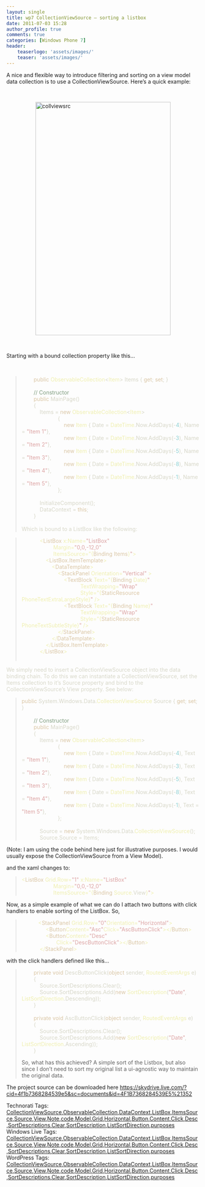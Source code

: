 ```yaml
---
layout: single
title: wp7 CollectionViewSource – sorting a listbox
date: 2011-07-03 15:28
author_profile: true
comments: true
categories: [Windows Phone 7]
header:
    teaserlogo: 'assets/images/'
    teaser: 'assets/images/'
---
```

<p>A nice and flexible way to introduce filtering and sorting on a view model data collection is to use a CollectionViewSource. Here’s a quick example:</p>  <p>&#160;</p>  <p><a href="{{ site.baseurl }}/assets/images/2011/07/collviewsrc.png"><img style="background-image:none;border-bottom:0;border-left:0;padding-left:0;padding-right:0;display:block;float:none;margin-left:auto;border-top:0;margin-right:auto;border-right:0;padding-top:0;" title="collviewsrc" border="0" alt="collviewsrc" src="{{ site.baseurl }}/assets/images/2011/07/collviewsrc_thumb.png" width="353" height="610" /></a></p>  <p>&#160;</p>  <p>Starting with a bound collection property like this…</p>  <p>&#160;</p>  <blockquote>   <p>&#160;&#160;&#160;&#160;&#160;&#160;&#160; <span style="color:#dac6a5;">public </span><span style="color:#efefaf;">ObservableCollection</span><span style="color:#d7d7c8;">&lt;</span><span style="color:#efefaf;">Item</span><span style="color:#d7d7c8;">&gt; Items { </span><span style="color:#dac6a5;">get</span><span style="color:#d7d7c8;">; </span><span style="color:#dac6a5;">set</span><span style="color:#d7d7c8;">; }       <br />        <br />&#160;&#160;&#160;&#160;&#160;&#160;&#160; </span><span style="color:#7d9b7d;">// Constructor       <br />&#160;&#160;&#160;&#160;&#160;&#160;&#160; </span><span style="color:#dac6a5;">public </span><span style="color:#d7d7c8;">MainPage()       <br />&#160;&#160;&#160;&#160;&#160;&#160;&#160; {        <br />&#160;&#160;&#160;&#160;&#160;&#160;&#160;&#160;&#160;&#160;&#160; Items = </span><span style="color:#dac6a5;">new </span><span style="color:#efefaf;">ObservableCollection</span><span style="color:#d7d7c8;">&lt;</span><span style="color:#efefaf;">Item</span><span style="color:#d7d7c8;">&gt;       <br />&#160;&#160;&#160;&#160;&#160;&#160;&#160;&#160;&#160;&#160;&#160;&#160;&#160;&#160;&#160;&#160;&#160;&#160;&#160;&#160;&#160;&#160;&#160; {        <br />&#160;&#160;&#160;&#160;&#160;&#160;&#160;&#160;&#160;&#160;&#160;&#160;&#160;&#160;&#160;&#160;&#160;&#160;&#160;&#160;&#160;&#160;&#160;&#160;&#160;&#160;&#160; </span><span style="color:#dac6a5;">new </span><span style="color:#efefaf;">Item </span><span style="color:#d7d7c8;">{ Date = </span><span style="color:#efefaf;">DateTime</span><span style="color:#d7d7c8;">.Now.AddDays(-</span><span style="color:#8cd0d3;">4</span><span style="color:#d7d7c8;">), Name = </span><span style="color:#dca3a3;">&quot;Item 1&quot;</span><span style="color:#d7d7c8;">},       <br />&#160;&#160;&#160;&#160;&#160;&#160;&#160;&#160;&#160;&#160;&#160;&#160;&#160;&#160;&#160;&#160;&#160;&#160;&#160;&#160;&#160;&#160;&#160;&#160;&#160;&#160;&#160; </span><span style="color:#dac6a5;">new </span><span style="color:#efefaf;">Item </span><span style="color:#d7d7c8;">{ Date = </span><span style="color:#efefaf;">DateTime</span><span style="color:#d7d7c8;">.Now.AddDays(-</span><span style="color:#8cd0d3;">3</span><span style="color:#d7d7c8;">), Name = </span><span style="color:#dca3a3;">&quot;Item 2&quot;</span><span style="color:#d7d7c8;">},       <br />&#160;&#160;&#160;&#160;&#160;&#160;&#160;&#160;&#160;&#160;&#160;&#160;&#160;&#160;&#160;&#160;&#160;&#160;&#160;&#160;&#160;&#160;&#160;&#160;&#160;&#160;&#160; </span><span style="color:#dac6a5;">new </span><span style="color:#efefaf;">Item </span><span style="color:#d7d7c8;">{ Date = </span><span style="color:#efefaf;">DateTime</span><span style="color:#d7d7c8;">.Now.AddDays(-</span><span style="color:#8cd0d3;">5</span><span style="color:#d7d7c8;">), Name = </span><span style="color:#dca3a3;">&quot;Item 3&quot;</span><span style="color:#d7d7c8;">},       <br />&#160;&#160;&#160;&#160;&#160;&#160;&#160;&#160;&#160;&#160;&#160;&#160;&#160;&#160;&#160;&#160;&#160;&#160;&#160;&#160;&#160;&#160;&#160;&#160;&#160;&#160;&#160; </span><span style="color:#dac6a5;">new </span><span style="color:#efefaf;">Item </span><span style="color:#d7d7c8;">{ Date = </span><span style="color:#efefaf;">DateTime</span><span style="color:#d7d7c8;">.Now.AddDays(-</span><span style="color:#8cd0d3;">8</span><span style="color:#d7d7c8;">), Name = </span><span style="color:#dca3a3;">&quot;Item 4&quot;</span><span style="color:#d7d7c8;">},       <br />&#160;&#160;&#160;&#160;&#160;&#160;&#160;&#160;&#160;&#160;&#160;&#160;&#160;&#160;&#160;&#160;&#160;&#160;&#160;&#160;&#160;&#160;&#160;&#160;&#160;&#160;&#160; </span><span style="color:#dac6a5;">new </span><span style="color:#efefaf;">Item </span><span style="color:#d7d7c8;">{ Date = </span><span style="color:#efefaf;">DateTime</span><span style="color:#d7d7c8;">.Now.AddDays(-</span><span style="color:#8cd0d3;">1</span><span style="color:#d7d7c8;">), Name = </span><span style="color:#dca3a3;">&quot;Item 5&quot;</span><span style="color:#d7d7c8;">},       <br />&#160;&#160;&#160;&#160;&#160;&#160;&#160;&#160;&#160;&#160;&#160;&#160;&#160;&#160;&#160;&#160;&#160;&#160;&#160;&#160;&#160;&#160;&#160; };        <br />        <br />&#160;&#160;&#160;&#160;&#160;&#160;&#160;&#160;&#160;&#160;&#160; InitializeComponent();        <br />&#160;&#160;&#160;&#160;&#160;&#160;&#160;&#160;&#160;&#160;&#160; DataContext = </span><span style="color:#dac6a5;">this</span><span style="color:#d7d7c8;">;       <br />&#160;&#160;&#160;&#160;&#160;&#160;&#160; }        <br />        <br />Which is bound to a ListBox like the following:</span></p> </blockquote>  <blockquote>   <p><span style="color:#d7d7c8;"></span>&#160;&#160;&#160;&#160;&#160;&#160;&#160;&#160;&#160;&#160;&#160; <span style="color:#efefaf;">&lt;</span><span style="color:#dac6a5;">ListBox </span><span style="color:#efefaf;">x:Name=</span><span style="color:#dca3a3;">&quot;ListBox&quot;       <br />&#160;&#160;&#160;&#160;&#160;&#160;&#160;&#160;&#160;&#160;&#160;&#160;&#160;&#160;&#160;&#160;&#160;&#160;&#160;&#160; </span><span style="color:#efefaf;">Margin=</span><span style="color:#dca3a3;">&quot;0,0,-12,0&quot;       <br />&#160;&#160;&#160;&#160;&#160;&#160;&#160;&#160;&#160;&#160;&#160;&#160;&#160;&#160;&#160;&#160;&#160;&#160;&#160;&#160; </span><span style="color:#efefaf;">ItemsSource=&quot;{</span><span style="color:#dac6a5;">Binding Items</span><span style="color:#efefaf;">}</span><span style="color:#dca3a3;">&quot;</span><span style="color:#efefaf;">&gt;       <br />&#160;&#160;&#160;&#160;&#160;&#160;&#160;&#160;&#160;&#160;&#160;&#160;&#160;&#160;&#160; &lt;</span><span style="color:#dac6a5;">ListBox.ItemTemplate</span><span style="color:#efefaf;">&gt;       <br />&#160;&#160;&#160;&#160;&#160;&#160;&#160;&#160;&#160;&#160;&#160;&#160;&#160;&#160;&#160;&#160;&#160;&#160;&#160; &lt;</span><span style="color:#dac6a5;">DataTemplate</span><span style="color:#efefaf;">&gt;       <br />&#160;&#160;&#160;&#160;&#160;&#160;&#160;&#160;&#160;&#160;&#160;&#160;&#160;&#160;&#160;&#160;&#160;&#160;&#160;&#160;&#160;&#160;&#160; &lt;</span><span style="color:#dac6a5;">StackPanel </span><span style="color:#efefaf;">Orientation=</span><span style="color:#dca3a3;">&quot;Vertical&quot; </span><span style="color:#efefaf;">&gt;       <br />&#160;&#160;&#160;&#160;&#160;&#160;&#160;&#160;&#160;&#160;&#160;&#160;&#160;&#160;&#160;&#160;&#160;&#160;&#160;&#160;&#160;&#160;&#160;&#160;&#160;&#160;&#160; &lt;</span><span style="color:#dac6a5;">TextBlock </span><span style="color:#efefaf;">Text=&quot;{</span><span style="color:#dac6a5;">Binding </span><span style="color:#efefaf;">Date}</span><span style="color:#dca3a3;">&quot;       <br />&#160;&#160;&#160;&#160;&#160;&#160;&#160;&#160;&#160;&#160;&#160;&#160;&#160;&#160;&#160;&#160;&#160;&#160;&#160;&#160;&#160;&#160;&#160;&#160;&#160;&#160;&#160;&#160;&#160;&#160;&#160;&#160;&#160;&#160;&#160;&#160;&#160;&#160; </span><span style="color:#efefaf;">TextWrapping=</span><span style="color:#dca3a3;">&quot;Wrap&quot;       <br />&#160;&#160;&#160;&#160;&#160;&#160;&#160;&#160;&#160;&#160;&#160;&#160;&#160;&#160;&#160;&#160;&#160;&#160;&#160;&#160;&#160;&#160;&#160;&#160;&#160;&#160;&#160;&#160;&#160;&#160;&#160;&#160;&#160;&#160;&#160;&#160;&#160;&#160; </span><span style="color:#efefaf;">Style=&quot;{</span><span style="color:#dac6a5;">StaticResource </span><span style="color:#efefaf;">PhoneTextExtraLargeStyle}</span><span style="color:#dca3a3;">&quot; </span><span style="color:#efefaf;">/&gt;       <br />&#160;&#160;&#160;&#160;&#160;&#160;&#160;&#160;&#160;&#160;&#160;&#160;&#160;&#160;&#160;&#160;&#160;&#160;&#160;&#160;&#160;&#160;&#160;&#160;&#160;&#160;&#160; &lt;</span><span style="color:#dac6a5;">TextBlock </span><span style="color:#efefaf;">Text=&quot;{</span><span style="color:#dac6a5;">Binding </span><span style="color:#efefaf;">Name}</span><span style="color:#dca3a3;">&quot;       <br />&#160;&#160;&#160;&#160;&#160;&#160;&#160;&#160;&#160;&#160;&#160;&#160;&#160;&#160;&#160;&#160;&#160;&#160;&#160;&#160;&#160;&#160;&#160;&#160;&#160;&#160;&#160;&#160;&#160;&#160;&#160;&#160;&#160;&#160;&#160;&#160;&#160;&#160; </span><span style="color:#efefaf;">TextWrapping=</span><span style="color:#dca3a3;">&quot;Wrap&quot;       <br />&#160;&#160;&#160;&#160;&#160;&#160;&#160;&#160;&#160;&#160;&#160;&#160;&#160;&#160;&#160;&#160;&#160;&#160;&#160;&#160;&#160;&#160;&#160;&#160;&#160;&#160;&#160;&#160;&#160;&#160;&#160;&#160;&#160;&#160;&#160;&#160;&#160;&#160; </span><span style="color:#efefaf;">Style=&quot;{</span><span style="color:#dac6a5;">StaticResource </span><span style="color:#efefaf;">PhoneTextSubtleStyle}</span><span style="color:#dca3a3;">&quot; </span><span style="color:#efefaf;">/&gt;       <br />&#160;&#160;&#160;&#160;&#160;&#160;&#160;&#160;&#160;&#160;&#160;&#160;&#160;&#160;&#160;&#160;&#160;&#160;&#160;&#160;&#160;&#160;&#160; &lt;/</span><span style="color:#dac6a5;">StackPanel</span><span style="color:#efefaf;">&gt;       <br />&#160;&#160;&#160;&#160;&#160;&#160;&#160;&#160;&#160;&#160;&#160;&#160;&#160;&#160;&#160;&#160;&#160;&#160;&#160; &lt;/</span><span style="color:#dac6a5;">DataTemplate</span><span style="color:#efefaf;">&gt;       <br />&#160;&#160;&#160;&#160;&#160;&#160;&#160;&#160;&#160;&#160;&#160;&#160;&#160;&#160;&#160; &lt;/</span><span style="color:#dac6a5;">ListBox.ItemTemplate</span><span style="color:#efefaf;">&gt;       <br />&#160;&#160;&#160;&#160;&#160;&#160;&#160;&#160;&#160;&#160;&#160; &lt;/</span><span style="color:#dac6a5;">ListBox</span><span style="color:#efefaf;">&gt;       <br />        <br /></span></p> </blockquote> <span style="color:#efefaf;"></span>  <p><span style="color:#d7d7c8;">We simply need to insert a CollectionViewSource object into the data binding chain. To do this we can instantiate a CollectionViewSource, set the Items collection to it’s Source property and bind to the CollectionViewSource’s View property. See below:</span></p>  <blockquote>   <p><span style="color:#d7d7c8;"></span><span style="color:#dac6a5;">public </span><span style="color:#d7d7c8;">System.Windows.Data.</span><span style="color:#efefaf;">CollectionViewSource </span><span style="color:#d7d7c8;">Source { </span><span style="color:#dac6a5;">get</span><span style="color:#d7d7c8;">; </span><span style="color:#dac6a5;">set</span><span style="color:#d7d7c8;">; }       <br />        <br />&#160;&#160;&#160;&#160;&#160;&#160;&#160; </span><span style="color:#7d9b7d;">// Constructor       <br />&#160;&#160;&#160;&#160;&#160;&#160;&#160; </span><span style="color:#dac6a5;">public </span><span style="color:#d7d7c8;">MainPage()       <br />&#160;&#160;&#160;&#160;&#160;&#160;&#160; {        <br />&#160;&#160;&#160;&#160;&#160;&#160;&#160;&#160;&#160;&#160;&#160; Items = </span><span style="color:#dac6a5;">new </span><span style="color:#efefaf;">ObservableCollection</span><span style="color:#d7d7c8;">&lt;</span><span style="color:#efefaf;">Item</span><span style="color:#d7d7c8;">&gt;       <br />&#160;&#160;&#160;&#160;&#160;&#160;&#160;&#160;&#160;&#160;&#160;&#160;&#160;&#160;&#160;&#160;&#160;&#160;&#160;&#160;&#160;&#160;&#160; {        <br />&#160;&#160;&#160;&#160;&#160;&#160;&#160;&#160;&#160;&#160;&#160;&#160;&#160;&#160;&#160;&#160;&#160;&#160;&#160;&#160;&#160;&#160;&#160;&#160;&#160;&#160;&#160; </span><span style="color:#dac6a5;">new </span><span style="color:#efefaf;">Item </span><span style="color:#d7d7c8;">{ Date = </span><span style="color:#efefaf;">DateTime</span><span style="color:#d7d7c8;">.Now.AddDays(-</span><span style="color:#8cd0d3;">4</span><span style="color:#d7d7c8;">), Text = </span><span style="color:#dca3a3;">&quot;Item 1&quot;</span><span style="color:#d7d7c8;">},       <br />&#160;&#160;&#160;&#160;&#160;&#160;&#160;&#160;&#160;&#160;&#160;&#160;&#160;&#160;&#160;&#160;&#160;&#160;&#160;&#160;&#160;&#160;&#160;&#160;&#160;&#160;&#160; </span><span style="color:#dac6a5;">new </span><span style="color:#efefaf;">Item </span><span style="color:#d7d7c8;">{ Date = </span><span style="color:#efefaf;">DateTime</span><span style="color:#d7d7c8;">.Now.AddDays(-</span><span style="color:#8cd0d3;">3</span><span style="color:#d7d7c8;">), Text = </span><span style="color:#dca3a3;">&quot;Item 2&quot;</span><span style="color:#d7d7c8;">},       <br />&#160;&#160;&#160;&#160;&#160;&#160;&#160;&#160;&#160;&#160;&#160;&#160;&#160;&#160;&#160;&#160;&#160;&#160;&#160;&#160;&#160;&#160;&#160;&#160;&#160;&#160;&#160; </span><span style="color:#dac6a5;">new </span><span style="color:#efefaf;">Item </span><span style="color:#d7d7c8;">{ Date = </span><span style="color:#efefaf;">DateTime</span><span style="color:#d7d7c8;">.Now.AddDays(-</span><span style="color:#8cd0d3;">5</span><span style="color:#d7d7c8;">), Text = </span><span style="color:#dca3a3;">&quot;Item 3&quot;</span><span style="color:#d7d7c8;">},       <br />&#160;&#160;&#160;&#160;&#160;&#160;&#160;&#160;&#160;&#160;&#160;&#160;&#160;&#160;&#160;&#160;&#160;&#160;&#160;&#160;&#160;&#160;&#160;&#160;&#160;&#160;&#160; </span><span style="color:#dac6a5;">new </span><span style="color:#efefaf;">Item </span><span style="color:#d7d7c8;">{ Date = </span><span style="color:#efefaf;">DateTime</span><span style="color:#d7d7c8;">.Now.AddDays(-</span><span style="color:#8cd0d3;">8</span><span style="color:#d7d7c8;">), Text = </span><span style="color:#dca3a3;">&quot;Item 4&quot;</span><span style="color:#d7d7c8;">},       <br />&#160;&#160;&#160;&#160;&#160;&#160;&#160;&#160;&#160;&#160;&#160;&#160;&#160;&#160;&#160;&#160;&#160;&#160;&#160;&#160;&#160;&#160;&#160;&#160;&#160;&#160;&#160; </span><span style="color:#dac6a5;">new </span><span style="color:#efefaf;">Item </span><span style="color:#d7d7c8;">{ Date = </span><span style="color:#efefaf;">DateTime</span><span style="color:#d7d7c8;">.Now.AddDays(-</span><span style="color:#8cd0d3;">1</span><span style="color:#d7d7c8;">), Text = </span><span style="color:#dca3a3;">&quot;Item 5&quot;</span><span style="color:#d7d7c8;">},       <br />&#160;&#160;&#160;&#160;&#160;&#160;&#160;&#160;&#160;&#160;&#160;&#160;&#160;&#160;&#160;&#160;&#160;&#160;&#160;&#160;&#160;&#160;&#160; };        <br />        <br />&#160;&#160;&#160;&#160;&#160;&#160;&#160;&#160;&#160;&#160;&#160; Source = </span><span style="color:#dac6a5;">new </span><span style="color:#d7d7c8;">System.Windows.Data.</span><span style="color:#efefaf;">CollectionViewSource</span><span style="color:#d7d7c8;">();       <br />&#160;&#160;&#160;&#160;&#160;&#160;&#160;&#160;&#160;&#160;&#160; Source.Source = Items;        <br /></span></p> </blockquote> <span style="color:#d7d7c8;"></span>  <p>(Note: I am using the code behind here just for illustrative purposes. I would usually expose the CollectionViewSource from a View Model).</p>  <p>and the xaml changes to:</p>  <blockquote>   <p><span style="color:#efefaf;">&lt;</span><span style="color:#dac6a5;">ListBox </span><span style="color:#efefaf;">Grid.Row=</span><span style="color:#dca3a3;">&quot;1&quot; </span><span style="color:#efefaf;">x:Name=</span><span style="color:#dca3a3;">&quot;ListBox&quot;       <br />&#160;&#160;&#160;&#160;&#160;&#160;&#160;&#160;&#160;&#160;&#160;&#160;&#160;&#160;&#160;&#160;&#160;&#160;&#160;&#160; </span><span style="color:#efefaf;">Margin=</span><span style="color:#dca3a3;">&quot;0,0,-12,0&quot;       <br />&#160;&#160;&#160;&#160;&#160;&#160;&#160;&#160;&#160;&#160;&#160;&#160;&#160;&#160;&#160;&#160;&#160;&#160;&#160;&#160; </span><span style="color:#efefaf;">ItemsSource=&quot;{</span><span style="color:#dac6a5;">Binding </span><span style="color:#efefaf;">Source.</span><span style="color:#d7d7c8;">View</span><span style="color:#efefaf;">}</span><span style="color:#dca3a3;">&quot;</span><span style="color:#efefaf;">&gt;       <br /></span></p> </blockquote>   <p>Now, as a simple example of what we can do I attach two buttons with click handlers to enable sorting of the ListBox. So, </p>  <blockquote>   <p>&#160;&#160;&#160;&#160;&#160;&#160;&#160;&#160;&#160;&#160; <span style="color:#efefaf;">&lt;</span><span style="color:#dac6a5;">StackPanel </span><span style="color:#efefaf;">Grid.Row=</span><span style="color:#dca3a3;">&quot;0&quot;</span><span style="color:#efefaf;">Orientation=</span><span style="color:#dca3a3;">&quot;Horizontal&quot;</span><span style="color:#efefaf;">&gt;       <br />&#160;&#160;&#160;&#160;&#160;&#160;&#160;&#160;&#160;&#160;&#160;&#160;&#160;&#160;&#160; &lt;</span><span style="color:#dac6a5;">Button</span><span style="color:#efefaf;">Content=</span><span style="color:#dca3a3;">&quot;Asc&quot;</span><span style="color:#efefaf;">Click=</span><span style="color:#dca3a3;">&quot;AscButtonClick&quot;</span><span style="color:#efefaf;">&gt;&lt;/</span><span style="color:#dac6a5;">Button</span><span style="color:#efefaf;">&gt;       <br />&#160;&#160;&#160;&#160;&#160;&#160;&#160;&#160;&#160;&#160;&#160;&#160;&#160;&#160;&#160; &lt;</span><span style="color:#dac6a5;">Button</span><span style="color:#efefaf;">Content=</span><span style="color:#dca3a3;">&quot;Desc&quot;       <br />&#160;&#160;&#160;&#160;&#160;&#160;&#160;&#160;&#160;&#160;&#160;&#160;&#160;&#160;&#160;&#160;&#160;&#160;&#160;&#160;&#160;&#160; </span><span style="color:#efefaf;">Click=</span><span style="color:#dca3a3;">&quot;DescButtonClick&quot;</span><span style="color:#efefaf;">&gt;&lt;/</span><span style="color:#dac6a5;">Button</span><span style="color:#efefaf;">&gt;       <br />&#160;&#160;&#160;&#160;&#160;&#160;&#160;&#160;&#160;&#160;&#160; &lt;/</span><span style="color:#dac6a5;">StackPanel</span><span style="color:#efefaf;">&gt;       <br /></span></p> </blockquote>   <p>with the click handlers defined like this…</p>  <blockquote>   <p>&#160;&#160;&#160;&#160;&#160;&#160;&#160; <span style="color:#dac6a5;">private void </span><span style="color:#d7d7c8;">DescButtonClick(</span><span style="color:#dac6a5;">object </span><span style="color:#d7d7c8;">sender, </span><span style="color:#efefaf;">RoutedEventArgs </span><span style="color:#d7d7c8;">e)       <br />&#160;&#160;&#160;&#160;&#160;&#160;&#160; {        <br />&#160;&#160;&#160;&#160;&#160;&#160;&#160;&#160;&#160;&#160;&#160; Source.SortDescriptions.Clear();        <br />&#160;&#160;&#160;&#160;&#160;&#160;&#160;&#160;&#160;&#160;&#160; Source.SortDescriptions.Add(</span><span style="color:#dac6a5;">new </span><span style="color:#efefaf;">SortDescription</span><span style="color:#d7d7c8;">(</span><span style="color:#dca3a3;">&quot;Date&quot;</span><span style="color:#d7d7c8;">, </span><span style="color:#efefaf;">ListSortDirection</span><span style="color:#d7d7c8;">.Descending));       <br />&#160;&#160;&#160;&#160;&#160;&#160;&#160; }        <br />        <br />&#160;&#160;&#160;&#160;&#160;&#160;&#160; </span><span style="color:#dac6a5;">private void </span><span style="color:#d7d7c8;">AscButtonClick(</span><span style="color:#dac6a5;">object </span><span style="color:#d7d7c8;">sender, </span><span style="color:#efefaf;">RoutedEventArgs </span><span style="color:#d7d7c8;">e)       <br />&#160;&#160;&#160;&#160;&#160;&#160;&#160; {        <br />&#160;&#160;&#160;&#160;&#160;&#160;&#160;&#160;&#160;&#160;&#160; Source.SortDescriptions.Clear();        <br />&#160;&#160;&#160;&#160;&#160;&#160;&#160;&#160;&#160;&#160;&#160; Source.SortDescriptions.Add(</span><span style="color:#dac6a5;">new </span><span style="color:#efefaf;">SortDescription</span><span style="color:#d7d7c8;">(</span><span style="color:#dca3a3;">&quot;Date&quot;</span><span style="color:#d7d7c8;">, </span><span style="color:#efefaf;">ListSortDirection</span><span style="color:#d7d7c8;">.Ascending));       <br />&#160;&#160;&#160;&#160;&#160;&#160;&#160; }        <br /></span></p>     So, what has this achieved? A simple sort of the Listbox, but also since I don’t need to sort my original list a ui-agnostic way to maintain the original data. </blockquote>  <p>The project source can be downloaded here <a title="https://skydrive.live.com/?cid=4f1b7368284539e5&amp;sc=documents&amp;id=4F1B7368284539E5%21352" href="https://skydrive.live.com/?cid=4f1b7368284539e5&amp;sc=documents&amp;id=4F1B7368284539E5%21352">https://skydrive.live.com/?cid=4f1b7368284539e5&amp;sc=documents&amp;id=4F1B7368284539E5%21352</a></p>   Technorati Tags: <a href="http://technorati.com/tags/CollectionViewSource" rel="tag">CollectionViewSource</a>,<a href="http://technorati.com/tags/ObservableCollection" rel="tag">ObservableCollection</a>,<a href="http://technorati.com/tags/DataContext" rel="tag">DataContext</a>,<a href="http://technorati.com/tags/ListBox" rel="tag">ListBox</a>,<a href="http://technorati.com/tags/ItemsSource" rel="tag">ItemsSource</a>,<a href="http://technorati.com/tags/Source" rel="tag">Source</a>,<a href="http://technorati.com/tags/View" rel="tag">View</a>,<a href="http://technorati.com/tags/Note" rel="tag">Note</a>,<a href="http://technorati.com/tags/code" rel="tag">code</a>,<a href="http://technorati.com/tags/Model" rel="tag">Model</a>,<a href="http://technorati.com/tags/Grid" rel="tag">Grid</a>,<a href="http://technorati.com/tags/Horizontal" rel="tag">Horizontal</a>,<a href="http://technorati.com/tags/Button" rel="tag">Button</a>,<a href="http://technorati.com/tags/Content" rel="tag">Content</a>,<a href="http://technorati.com/tags/Click" rel="tag">Click</a>,<a href="http://technorati.com/tags/Desc" rel="tag">Desc</a>,<a href="http://technorati.com/tags/SortDescriptions" rel="tag">SortDescriptions</a>,<a href="http://technorati.com/tags/Clear" rel="tag">Clear</a>,<a href="http://technorati.com/tags/SortDescription" rel="tag">SortDescription</a>,<a href="http://technorati.com/tags/ListSortDirection" rel="tag">ListSortDirection</a>,<a href="http://technorati.com/tags/purposes" rel="tag">purposes</a>  <br />   Windows Live Tags: <a href="http://windows.live.com/connect/tag/CollectionViewSource" rel="clubhouseTag">CollectionViewSource</a>,<a href="http://windows.live.com/connect/tag/ObservableCollection" rel="clubhouseTag">ObservableCollection</a>,<a href="http://windows.live.com/connect/tag/DataContext" rel="clubhouseTag">DataContext</a>,<a href="http://windows.live.com/connect/tag/ListBox" rel="clubhouseTag">ListBox</a>,<a href="http://windows.live.com/connect/tag/ItemsSource" rel="clubhouseTag">ItemsSource</a>,<a href="http://windows.live.com/connect/tag/Source" rel="clubhouseTag">Source</a>,<a href="http://windows.live.com/connect/tag/View" rel="clubhouseTag">View</a>,<a href="http://windows.live.com/connect/tag/Note" rel="clubhouseTag">Note</a>,<a href="http://windows.live.com/connect/tag/code" rel="clubhouseTag">code</a>,<a href="http://windows.live.com/connect/tag/Model" rel="clubhouseTag">Model</a>,<a href="http://windows.live.com/connect/tag/Grid" rel="clubhouseTag">Grid</a>,<a href="http://windows.live.com/connect/tag/Horizontal" rel="clubhouseTag">Horizontal</a>,<a href="http://windows.live.com/connect/tag/Button" rel="clubhouseTag">Button</a>,<a href="http://windows.live.com/connect/tag/Content" rel="clubhouseTag">Content</a>,<a href="http://windows.live.com/connect/tag/Click" rel="clubhouseTag">Click</a>,<a href="http://windows.live.com/connect/tag/Desc" rel="clubhouseTag">Desc</a>,<a href="http://windows.live.com/connect/tag/SortDescriptions" rel="clubhouseTag">SortDescriptions</a>,<a href="http://windows.live.com/connect/tag/Clear" rel="clubhouseTag">Clear</a>,<a href="http://windows.live.com/connect/tag/SortDescription" rel="clubhouseTag">SortDescription</a>,<a href="http://windows.live.com/connect/tag/ListSortDirection" rel="clubhouseTag">ListSortDirection</a>,<a href="http://windows.live.com/connect/tag/purposes" rel="clubhouseTag">purposes</a>  <br />     WordPress Tags: <a href="http://wordpress.com/tag/CollectionViewSource" rel="Tag">CollectionViewSource</a>,<a href="http://wordpress.com/tag/ObservableCollection" rel="Tag">ObservableCollection</a>,<a href="http://wordpress.com/tag/DataContext" rel="Tag">DataContext</a>,<a href="http://wordpress.com/tag/ListBox" rel="Tag">ListBox</a>,<a href="http://wordpress.com/tag/ItemsSource" rel="Tag">ItemsSource</a>,<a href="http://wordpress.com/tag/Source" rel="Tag">Source</a>,<a href="http://wordpress.com/tag/View" rel="Tag">View</a>,<a href="http://wordpress.com/tag/Note" rel="Tag">Note</a>,<a href="http://wordpress.com/tag/code" rel="Tag">code</a>,<a href="http://wordpress.com/tag/Model" rel="Tag">Model</a>,<a href="http://wordpress.com/tag/Grid" rel="Tag">Grid</a>,<a href="http://wordpress.com/tag/Horizontal" rel="Tag">Horizontal</a>,<a href="http://wordpress.com/tag/Button" rel="Tag">Button</a>,<a href="http://wordpress.com/tag/Content" rel="Tag">Content</a>,<a href="http://wordpress.com/tag/Click" rel="Tag">Click</a>,<a href="http://wordpress.com/tag/Desc" rel="Tag">Desc</a>,<a href="http://wordpress.com/tag/SortDescriptions" rel="Tag">SortDescriptions</a>,<a href="http://wordpress.com/tag/Clear" rel="Tag">Clear</a>,<a href="http://wordpress.com/tag/SortDescription" rel="Tag">SortDescription</a>,<a href="http://wordpress.com/tag/ListSortDirection" rel="Tag">ListSortDirection</a>,<a href="http://wordpress.com/tag/purposes" rel="Tag">purposes</a>
